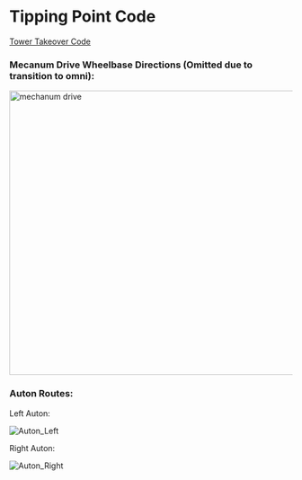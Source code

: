 # Tipping Point Code
[Tower Takeover Code](https://github.com/prathami1/vex-tower-takeover)

### Mecanum Drive Wheelbase Directions (Omitted due to transition to omni):
<img width="506" alt="mechanum drive " src="https://user-images.githubusercontent.com/62070812/130883328-6f1bd0aa-5aad-434a-8dae-66c902da2400.png">

### Auton Routes:
Left Auton:

![Auton_Left](https://user-images.githubusercontent.com/62070812/130883404-78d303fc-d05c-40c5-ab9d-7a45d364e0d7.png)

Right Auton:

![Auton_Right](https://user-images.githubusercontent.com/62070812/130883424-a8ac1ebd-3453-4b74-9bb8-c9266e01c8d9.png)
